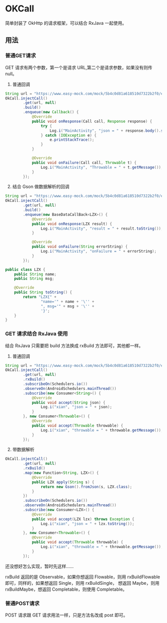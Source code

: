 # OKCall

简单封装了 OkHttp 的请求框架，可以结合 RxJava 一起使用。

## 用法

### 普通GET请求

GET 请求有两个参数，第一个是请求 URL,第二个是请求参数，如果没有则传 null。

1. 普通回调

```java
String url = "https://www.easy-mock.com/mock/5b4c0d81a618510d7322b2f0/example/query";
OkCall.injectCall()
        .get(url, null)
        .build()
        .enqueue(new Callback() {
            @Override
            public void onResponse(Call call, Response response) {
                try {
                    Log.i("MainActivity", "json = " + response.body().string());
                } catch (IOException e) {
                    e.printStackTrace();
                }
            }

            @Override
            public void onFailure(Call call, Throwable t) {
                Log.i("MainActivity", "Throwable = " + t.getMessage());
            }
        });
```

2. 结合 Gson 做数据解析的回调

```java
String url = "https://www.easy-mock.com/mock/5b4c0d81a618510d7322b2f0/example/query";
OkCall.injectCall()
        .get(url, null)
        .build()
        .enqueue(new BaseDataCallBack<LZX>() {
            @Override
            public void onResponse(LZX result) {
                Log.i("MainActivity", "result = " + result.toString());
            }

            @Override
            public void onFailure(String errorString) {
                Log.i("MainActivity", "onFailure = " + errorString);
            }
        });

public class LZX {
    public String name;
    public String msg;

    @Override
    public String toString() {
        return "LZX{" +
                "name='" + name + '\'' +
                ", msg='" + msg + '\'' +
                '}';
    }
}
```

### GET 请求结合 RxJava 使用
结合 RxJava 只需要把 build 方法换成 rxBuild 方法即可，其他都一样。

1. 普通回调

```java
String url = "https://www.easy-mock.com/mock/5b4c0d81a618510d7322b2f0/example/query";
OkCall.injectCall()
        .get(url, null)
        .rxBuild()
        .subscribeOn(Schedulers.io())
        .observeOn(AndroidSchedulers.mainThread())
        .subscribe(new Consumer<String>() {
            @Override
            public void accept(String json) {
                Log.i("xian", "json = " + json);
            }
        }, new Consumer<Throwable>() {
            @Override
            public void accept(Throwable throwable) {
                Log.i("xian", "throwable = " + throwable.getMessage());
            }
        });
``` 

2. 带数据解析

```java
OkCall.injectCall()
        .get(url, null)
        .rxBuild()
        .map(new Function<String, LZX>() {
            @Override
            public LZX apply(String s) {
                return new Gson().fromJson(s, LZX.class);
            }
        })
        .subscribeOn(Schedulers.io())
        .observeOn(AndroidSchedulers.mainThread())
        .subscribe(new Consumer<LZX>() {
            @Override
            public void accept(LZX lzx) throws Exception {
                Log.i("xian", "json = " + lzx.toString());
            }
        }, new Consumer<Throwable>() {
            @Override
            public void accept(Throwable throwable) {
                Log.i("xian", "throwable = " + throwable.getMessage());
            }
        });
```

还没想好怎么实现，暂时先这样……

rxBuild 返回的是 Observable，如果你想返回 Flowable，则用 rxBuildFlowable 即可，同样的，如果想返回 Single，则用 rxBuildSingle，
想返回 Maybe，则用 rxBuildMaybe，想返回 Completable，则使用 Completable。

### 普通POST请求
POST 请求跟 GET 请求用法一样，只是方法名改成 post 即可。
